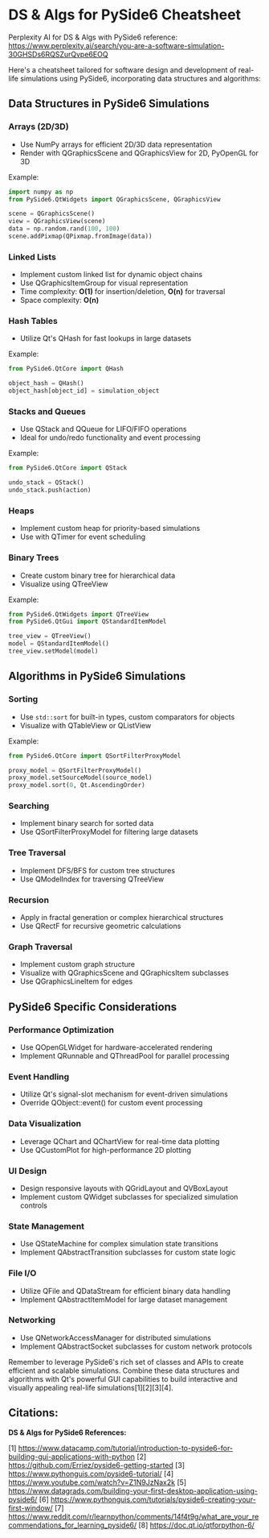 # DS & Algs for PySide6 Cheatsheet

Perplexity AI for DS & Algs with PySide6 reference: https://www.perplexity.ai/search/you-are-a-software-simulation-30GHSDs6RQSZurQvpe6EOQ

Here's a cheatsheet tailored for software design and development of real-life simulations using PySide6, incorporating data structures and algorithms:

## Data Structures in PySide6 Simulations

### **Arrays (2D/3D)**

- Use NumPy arrays for efficient 2D/3D data representation
- Render with QGraphicsScene and QGraphicsView for 2D, PyOpenGL for 3D

Example:

```python
import numpy as np
from PySide6.QtWidgets import QGraphicsScene, QGraphicsView

scene = QGraphicsScene()
view = QGraphicsView(scene)
data = np.random.rand(100, 100)
scene.addPixmap(QPixmap.fromImage(data))
```

### **Linked Lists**

- Implement custom linked list for dynamic object chains
- Use QGraphicsItemGroup for visual representation
- Time complexity: **O(1)** for insertion/deletion, **O(n)** for traversal
- Space complexity: **O(n)**

### **Hash Tables**

- Utilize Qt's QHash for fast lookups in large datasets

Example:

```python
from PySide6.QtCore import QHash

object_hash = QHash()
object_hash[object_id] = simulation_object
```

### **Stacks and Queues**

- Use QStack and QQueue for LIFO/FIFO operations
- Ideal for undo/redo functionality and event processing

Example:

```python
from PySide6.QtCore import QStack

undo_stack = QStack()
undo_stack.push(action)
```

### **Heaps**

- Implement custom heap for priority-based simulations
- Use with QTimer for event scheduling

### **Binary Trees**

- Create custom binary tree for hierarchical data
- Visualize using QTreeView

Example:

```python
from PySide6.QtWidgets import QTreeView
from PySide6.QtGui import QStandardItemModel

tree_view = QTreeView()
model = QStandardItemModel()
tree_view.setModel(model)
```

## Algorithms in PySide6 Simulations

### **Sorting**

- Use `std::sort` for built-in types, custom comparators for objects
- Visualize with QTableView or QListView

Example:

```python
from PySide6.QtCore import QSortFilterProxyModel

proxy_model = QSortFilterProxyModel()
proxy_model.setSourceModel(source_model)
proxy_model.sort(0, Qt.AscendingOrder)
```

### **Searching**

- Implement binary search for sorted data
- Use QSortFilterProxyModel for filtering large datasets

### **Tree Traversal**

- Implement DFS/BFS for custom tree structures
- Use QModelIndex for traversing QTreeView

### **Recursion**

- Apply in fractal generation or complex hierarchical structures
- Use QRectF for recursive geometric calculations

### **Graph Traversal**

- Implement custom graph structure
- Visualize with QGraphicsScene and QGraphicsItem subclasses
- Use QGraphicsLineItem for edges

## PySide6 Specific Considerations

### **Performance Optimization**

- Use QOpenGLWidget for hardware-accelerated rendering
- Implement QRunnable and QThreadPool for parallel processing

### **Event Handling**

- Utilize Qt's signal-slot mechanism for event-driven simulations
- Override QObject::event() for custom event processing

### **Data Visualization**

- Leverage QChart and QChartView for real-time data plotting
- Use QCustomPlot for high-performance 2D plotting

### **UI Design**

- Design responsive layouts with QGridLayout and QVBoxLayout
- Implement custom QWidget subclasses for specialized simulation controls

### **State Management**

- Use QStateMachine for complex simulation state transitions
- Implement QAbstractTransition subclasses for custom state logic

### **File I/O**

- Utilize QFile and QDataStream for efficient binary data handling
- Implement QAbstractItemModel for large dataset management

### **Networking**

- Use QNetworkAccessManager for distributed simulations
- Implement QAbstractSocket subclasses for custom network protocols

Remember to leverage PySide6's rich set of classes and APIs to create efficient and scalable simulations. Combine these data structures and algorithms with Qt's powerful GUI capabilities to build interactive and visually appealing real-life simulations[1][2][3][4].

## Citations:

**DS & Algs for PySide6 References:**

[1] https://www.datacamp.com/tutorial/introduction-to-pyside6-for-building-gui-applications-with-python
[2] https://github.com/Erriez/pyside6-getting-started
[3] https://www.pythonguis.com/pyside6-tutorial/
[4] https://www.youtube.com/watch?v=Z1N9JzNax2k
[5] https://www.datagrads.com/building-your-first-desktop-application-using-pyside6/
[6] https://www.pythonguis.com/tutorials/pyside6-creating-your-first-window/
[7] https://www.reddit.com/r/learnpython/comments/14f4t9g/what_are_your_recommendations_for_learning_pyside6/
[8] https://doc.qt.io/qtforpython-6/



